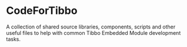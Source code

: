 # CodeForTibbo
A collection of shared source libraries, components, scripts and other useful files to help with common Tibbo Embedded Module development tasks.
